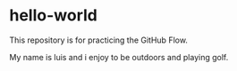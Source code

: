 # hello-world
This repository is for practicing the GitHub Flow.

My name is luis and i enjoy to be outdoors and playing golf. 

